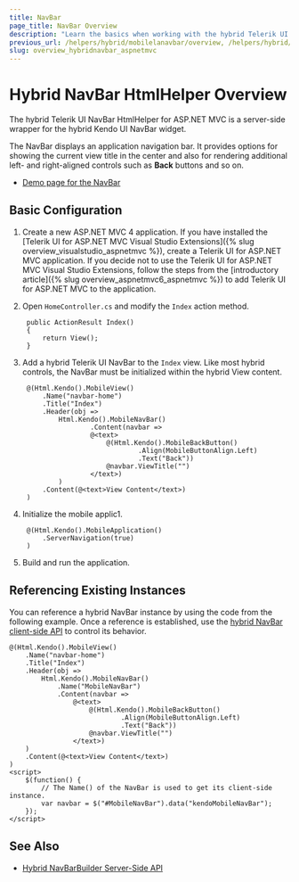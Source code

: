 ```yaml
---
title: NavBar
page_title: NavBar Overview
description: "Learn the basics when working with the hybrid Telerik UI NavBar HtmlHelper for ASP.NET MVC."
previous_url: /helpers/hybrid/mobilelanavbar/overview, /helpers/hybrid/mobilenavbar
slug: overview_hybridnavbar_aspnetmvc
---
```


# Hybrid NavBar HtmlHelper Overview

The hybrid Telerik UI NavBar HtmlHelper for ASP.NET MVC is a server-side wrapper for the hybrid Kendo UI NavBar widget.

The NavBar displays an application navigation bar. It provides options for showing the current view title in the center and also for rendering additional left- and right-aligned controls such as **Back** buttons and so on.

* [Demo page for the NavBar](https://demos.telerik.com/kendo-ui/m/index#navbar/index)

## Basic Configuration

1. Create a new ASP.NET MVC 4 application. If you have installed the [Telerik UI for ASP.NET MVC Visual Studio Extensions]({% slug overview_visualstudio_aspnetmvc %}), create a Telerik UI for ASP.NET MVC application. If you decide not to use the Telerik UI for ASP.NET MVC Visual Studio Extensions, follow the steps from the [introductory article]({% slug overview_aspnetmvc6_aspnetmvc %}) to add Telerik UI for ASP.NET MVC to the application.
1. Open `HomeController.cs` and modify the `Index` action method.

        public ActionResult Index()
        {
            return View();
        }

1. Add a hybrid Telerik UI NavBar to the `Index` view. Like most hybrid controls, the NavBar must be initialized within the hybrid View content.

        @(Html.Kendo().MobileView()
            .Name("navbar-home")
            .Title("Index")
            .Header(obj =>
                Html.Kendo().MobileNavBar()
                        .Content(navbar =>
                        @<text>
                            @(Html.Kendo().MobileBackButton()
                                    .Align(MobileButtonAlign.Left)
                                    .Text("Back"))
                            @navbar.ViewTitle("")
                        </text>)
                )
            .Content(@<text>View Content</text>)
        )

1. Initialize the mobile applic1.

        @(Html.Kendo().MobileApplication()
            .ServerNavigation(true)
        )

1. Build and run the application.

## Referencing Existing Instances

You can reference a hybrid NavBar instance by using the code from the following example. Once a reference is established, use the [hybrid NavBar client-side API](https://docs.telerik.com/kendo-ui/api/javascript/mobile/ui/navbar#methods) to control its behavior.

    @(Html.Kendo().MobileView()
        .Name("navbar-home")
        .Title("Index")
        .Header(obj =>
            Html.Kendo().MobileNavBar()
                .Name("MobileNavBar")
                .Content(navbar =>
                    @<text>
                        @(Html.Kendo().MobileBackButton()
                                .Align(MobileButtonAlign.Left)
                                .Text("Back"))
                        @navbar.ViewTitle("")
                    </text>)
        )
        .Content(@<text>View Content</text>)
    )
    <script>
        $(function() {
            // The Name() of the NavBar is used to get its client-side instance.
            var navbar = $("#MobileNavBar").data("kendoMobileNavBar");
        });
    </script>

## See Also

* [Hybrid NavBarBuilder Server-Side API](https://docs.telerik.com/aspnet-mvc/api/Kendo.Mvc.UI.Fluent/MobileNavBarBuilder)
